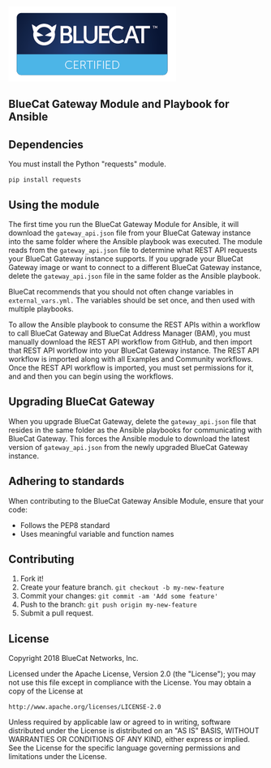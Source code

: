 ![alt text](bluecat_logo_2.png "bluecat_logo_2")

## BlueCat Gateway Module and Playbook for Ansible

## Dependencies

You must install the Python "requests" module.

```
pip install requests
```

## Using the module

The first time you run the BlueCat Gateway Module for Ansible, it will download the `gateway_api.json` file from your BlueCat Gateway instance into the same folder where the Ansible playbook was executed.
The module reads from the `gateway_api.json` file to determine what REST API requests your BlueCat Gateway instance supports.
If you upgrade your BlueCat Gateway image or want to connect to a different BlueCat Gateway instance, delete the `gateway_api.json` file in the same folder as the Ansible playbook.

BlueCat recommends that you should not often change variables in `external_vars.yml.` The variables should be set once, and then used with multiple playbooks.

To allow the Ansible playbook to consume the REST APIs within a workflow to call BlueCat Gateway and BlueCat Address Manager (BAM), you must manually download the REST API workflow from GitHub, and then import that REST API workflow into your BlueCat Gateway instance. The REST API workflow is imported along with all Examples and Community workflows. Once the REST API workflow is imported, you must set permissions for it, and and then you can begin using the workflows.

## Upgrading BlueCat Gateway

When you upgrade BlueCat Gateway, delete the `gateway_api.json` file that resides in the same folder as the Ansible playbooks for communicating with BlueCat Gateway.
This forces the Ansible module to download the latest version of `gateway_api.json` from the newly upgraded BlueCat Gateway instance.

## Adhering to standards
When contributing to the BlueCat Gateway Ansible Module, ensure that your code:
- Follows the PEP8 standard
- Uses meaningful variable and function names

## Contributing

1. Fork it!
2. Create your feature branch. `git checkout -b my-new-feature`
3. Commit your changes: `git commit -am 'Add some feature'`
4. Push to the branch: `git push origin my-new-feature`
5. Submit a pull request.

## License

Copyright 2018 BlueCat Networks, Inc.

Licensed under the Apache License, Version 2.0 (the "License");
you may not use this file except in compliance with the License.
You may obtain a copy of the License at

    http://www.apache.org/licenses/LICENSE-2.0

Unless required by applicable law or agreed to in writing, software
distributed under the License is distributed on an "AS IS" BASIS,
WITHOUT WARRANTIES OR CONDITIONS OF ANY KIND, either express or implied.
See the License for the specific language governing permissions and
limitations under the License.
